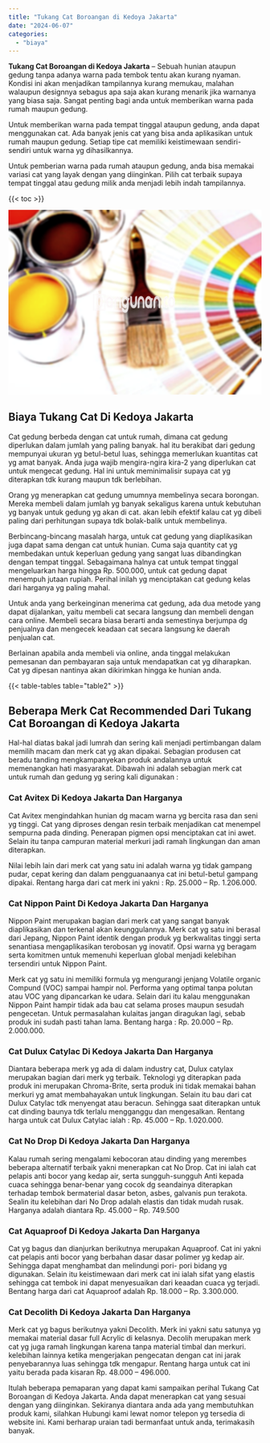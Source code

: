 ```yaml
---
title: "Tukang Cat Boroangan di Kedoya Jakarta"
date: "2024-06-07"
categories: 
  - "biaya"
---
```


**Tukang Cat Boroangan di Kedoya Jakarta** – Sebuah hunian ataupun gedung tanpa adanya warna pada tembok tentu akan kurang nyaman. Kondisi ini akan menjadikan tampilannya kurang memukau, malahan walaupun designnya sebagus apa saja akan kurang menarik jika warnanya yang biasa saja. Sangat penting bagi anda untuk memberikan warna pada rumah maupun gedung.

Untuk memberikan warna pada tempat tinggal ataupun gedung, anda dapat menggunakan cat. Ada banyak jenis cat yang bisa anda aplikasikan untuk rumah maupun gedung. Setiap tipe cat memiliki keistimewaan sendiri-sendiri untuk warna yg dihasilkannya.

Untuk pemberian warna pada rumah ataupun gedung, anda bisa memakai variasi cat yang layak dengan yang diinginkan. Pilih cat terbaik supaya tempat tinggal atau gedung milik anda menjadi lebih indah tampilannya.

{{< toc >}}

![Tukang Cat Boroangan di Kedoya Jakarta](/images/jasa-cat-murah36.png)

## Biaya Tukang Cat Di Kedoya Jakarta

Cat gedung berbeda dengan cat untuk rumah, dimana cat gedung diperlukan dalam jumlah yang paling banyak. hal itu berakibat dari gedung mempunyai ukuran yg betul-betul luas, sehingga memerlukan kuantitas cat yg amat banyak. Anda juga wajib mengira-ngira kira-2 yang diperlukan cat untuk mengecat gedung. Hal ini untuk meminimalisir supaya cat yg diterapkan tdk kurang maupun tdk berlebihan.

Orang yg menerapkan cat gedung umumnya membelinya secara borongan. Mereka membeli dalam jumlah yg banyak sekaligus karena untuk kebutuhan yg banyak untuk gedung yg akan di cat. akan lebih efektif kalau cat yg dibeli paling dari perhitungan supaya tdk bolak-balik untuk membelinya.

Berbincang-bincang masalah harga, untuk cat gedung yang diaplikasikan juga dapat sama dengan cat untuk hunian. Cuma saja quantity cat yg membedakan untuk keperluan gedung yang sangat luas dibandingkan dengan tempat tinggal. Sebagaimana halnya cat untuk tempat tinggal mengeluarkan harga hingga Rp. 500.000, untuk cat gedung dapat menempuh jutaan rupiah. Perihal inilah yg menciptakan cat gedung kelas dari harganya yg paling mahal.

Untuk anda yang berkeinginan menerima cat gedung, ada dua metode yang dapat dijalankan, yaitu membeli cat secara langsung dan membeli dengan cara online. Membeli secara biasa berarti anda semestinya berjumpa dg penjualnya dan mengecek keadaan cat secara langsung ke daerah penjualan cat.

Berlainan apabila anda membeli via online, anda tinggal melakukan pemesanan dan pembayaran saja untuk mendapatkan cat yg diharapkan. Cat yg dipesan nantinya akan dikirimkan hingga ke hunian anda.

{{< table-tables table="table2" >}}

## Beberapa Merk Cat Recommended Dari Tukang Cat Boroangan di Kedoya Jakarta

Hal-hal diatas bakal jadi lumrah dan sering kali menjadi pertimbangan dalam memilih macam dan merk cat yg akan dipakai. Sebagian produsen cat beradu tanding mengkampanyekan produk andalannya untuk memenangkan hati masyarakat. Dibawah ini adalah sebagian merk cat untuk rumah dan gedung yg sering kali digunakan :

### Cat Avitex Di Kedoya Jakarta Dan Harganya

Cat Avitex mengindahkan hunian dg macam warna yg bercita rasa dan seni yg tinggi. Cat yang diproses dengan resin terbaik menjadikan cat menempel sempurna pada dinding. Penerapan pigmen opsi menciptakan cat ini awet. Selain itu tanpa campuran material merkuri jadi ramah lingkungan dan aman diterapkan.

Nilai lebih lain dari merk cat yang satu ini adalah warna yg tidak gampang pudar, cepat kering dan dalam pengguanaanya cat ini betul-betul gampang dipakai. Rentang harga dari cat merk ini yakni : Rp. 25.000 – Rp. 1.206.000.

### Cat Nippon Paint Di Kedoya Jakarta Dan Harganya

Nippon Paint merupakan bagian dari merk cat yang sangat banyak diaplikasikan dan terkenal akan keunggulannya. Merk cat yg satu ini berasal dari Jepang, Nippon Paint identik dengan produk yg berkwalitas tinggi serta senantiasa mengaplikasikan terobosan yg inovatif. Opsi warna yg beragam serta komitmen untuk memenuhi keperluan global menjadi kelebihan tersendiri untuk Nippon Paint.

Merk cat yg satu ini memiliki formula yg mengurangi jenjang Volatile organic Compund (VOC) sampai hampir nol. Performa yang optimal tanpa polutan atau VOC yang dipancarkan ke udara. Selain dari itu kalau menggunakan Nippon Paint hampir tidak ada bau cat selama proses maupun sesudah pengecetan. Untuk permasalahan kulaitas jangan diragukan lagi, sebab produk ini sudah pasti tahan lama. Bentang harga : Rp. 20.000 – Rp. 2.000.000.

### Cat Dulux Catylac Di Kedoya Jakarta Dan Harganya

Diantara beberapa merk yg ada di dalam industry cat, Dulux catylax merupakan bagian dari merk yg terbaik. Teknologi yg diterapkan pada produk ini merupakan Chroma-Brite, serta produk ini tidak memakai bahan merkuri yg amat membahayakan untuk lingkungan. Selain itu bau dari cat Dulux Catylac tdk menyengat atau beracun. Sehingga saat diterapkan untuk cat dinding baunya tdk terlalu mengganggu dan mengesalkan. Rentang harga untuk cat Dulux Catylac ialah : Rp. 45.000 – Rp. 1.020.000.

### Cat No Drop Di Kedoya Jakarta Dan Harganya

Kalau rumah sering mengalami kebocoran atau dinding yang merembes beberapa alternatif terbaik yakni menerapkan cat No Drop. Cat ini ialah cat pelapis anti bocor yang kedap air, serta sungguh-sungguh Anti kepada cuaca sehingga benar-benar yang cocok dg seandainya diterapkan terhadap tembok bermaterial dasar beton, asbes, galvanis pun terakota. Sealin itu kelebihan dari No Drop adalah elastis dan tidak mudah rusak. Harganya adalah diantara Rp. 45.000 – Rp. 749.500

### Cat Aquaproof Di Kedoya Jakarta Dan Harganya

Cat yg bagus dan dianjurkan berikutnya merupakan Aquaproof. Cat ini yakni cat pelapis anti bocor yang berbahan dasar dasar polimer yg kedap air. Sehingga dapat menghambat dan melindungi pori- pori bidang yg digunakan. Selain itu keistimewaan dari merk cat ini ialah sifat yang elastis sehingga cat tembok ini dapat menyesuaikan dari keaadan cuaca yg terjadi. Bentang harga dari cat Aquaproof adalah Rp. 18.000 – Rp. 3.300.000.

### Cat Decolith Di Kedoya Jakarta Dan Harganya

Merk cat yg bagus berikutnya yakni Decolith. Merk ini yakni satu satunya yg memakai material dasar full Acrylic di kelasnya. Decolih merupakan merk cat yg juga ramah lingkungan karena tanpa material timbal dan merkuri. kelebihan lainnya ketika mengerjakan pengecatan dengan cat ini jarak penyebarannya luas sehingga tdk mengapur. Rentang harga untuk cat ini yaitu berada pada kisaran Rp. 48.000 – 496.000.

Itulah beberapa pemaparan yang dapat kami sampaikan perihal Tukang Cat Boroangan di Kedoya Jakarta. Anda dapat menerapkan cat yang sesuai dengan yang diinginkan. Sekiranya diantara anda ada yang membutuhkan produk kami, silahkan Hubungi kami lewat nomor telepon yg tersedia di website ini. Kami berharap uraian tadi bermanfaat untuk anda, terimakasih banyak.
